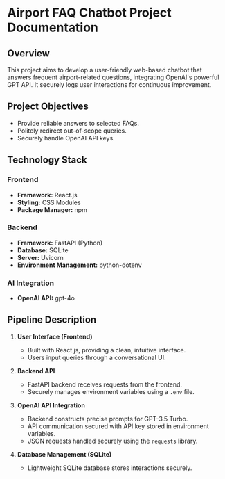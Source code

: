 # Airport FAQ Chatbot Project Documentation

## Overview
This project aims to develop a user-friendly web-based chatbot that answers frequent airport-related questions, integrating OpenAI's powerful GPT API. It securely logs user interactions for continuous improvement.

## Project Objectives
- Provide reliable answers to selected FAQs.
- Politely redirect out-of-scope queries.
- Securely handle OpenAI API keys.

## Technology Stack

### Frontend
- **Framework:** React.js
- **Styling:** CSS Modules
- **Package Manager:** npm

### Backend
- **Framework:** FastAPI (Python)
- **Database:** SQLite
- **Server:** Uvicorn
- **Environment Management:** python-dotenv

### AI Integration
- **OpenAI API:** gpt-4o

## Pipeline Description
1. **User  Interface (Frontend)**
   - Built with React.js, providing a clean, intuitive interface.
   - Users input queries through a conversational UI.

2. **Backend API**
   - FastAPI backend receives requests from the frontend.
   - Securely manages environment variables using a `.env` file.

3. **OpenAI API Integration**
   - Backend constructs precise prompts for GPT-3.5 Turbo.
   - API communication secured with API key stored in environment variables.
   - JSON requests handled securely using the `requests` library.

4. **Database Management (SQLite)**
   - Lightweight SQLite database stores interactions securely.
